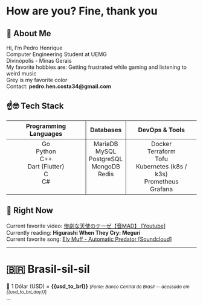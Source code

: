 # How are you? Fine, thank you

## 🙂 About Me

<p>
Hi, I’m Pedro Henrique<br>
Computer Engineering Student at UEMG<br>
Divinópolis - Minas Gerais <br>
My favorite hobbies are: Getting frustrated while gaming and listening to weird music<br>
Grey is my favorite color<br>
Contact: <strong>pedro.hen.costa34@gmail.com</strong>
</p>

## ☝🤓 Tech Stack

<table>
  <thead>
    <tr >
      <th align="center" style="border-right: 1px solid;">Programming Languages</th>
      <th align="center" style="border-right: 1px solid;">Databases</th>
      <th align="center">DevOps & Tools</th>
    </tr>
  </thead>
  <tbody>
    <tr>
      <td align="center" valign="top" style="border-right: 1px solid;">
        Go<br>
        Python<br>
        C++<br>
        Dart (Flutter)<br>
        C<br>
        C#
      </td>
      <td align="center" valign="top" style="border-right: 1px solid;">
        MariaDB<br>
        MySQL<br>
        PostgreSQL<br>
        MongoDB<br>
        Redis
      </td>
      <td align="center" valign="top" >
        Docker<br>
        Terraform<br>
        Tofu <br>
        Kubernetes (k8s / k3s)<br>
        Prometheus<br>
        Grafana
      </td>
    </tr>
  </tbody>
</table>

## 🤨 Right Now

<p>
Current favorite video: <a href="https://www.youtube.com/watch?v=k3aZ1E_m_Hs">惨劇な天使のテーゼ【音MAD】 [Youtube]</a><br>
Currently reading: <strong>Higurashi When They Cry: Meguri</strong><br>
Current favorite song: <a href="https://soundcloud.com/loveloverecords/3db4a2e0-3777-4819-b2d4-beada093b4c4">Ely Muff - Automatic Predator [Soundcloud]</a>
</p>

---

# 🇧🇷 Brasil-sil-sil

  💸 1 Dólar (USD) = <strong>{{usd_to_brl}}</strong> <small>[<i>Fonte: Banco Central do Brasil — acessado em {{usd_to_brl_day}}</i>]</small>
<br>...